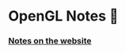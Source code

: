 # OpenGL Notes 📝
### [Notes on the website](https://aaronespasa.notion.site/OpenGL-dfdc12306f384a509389378beecdc807)
